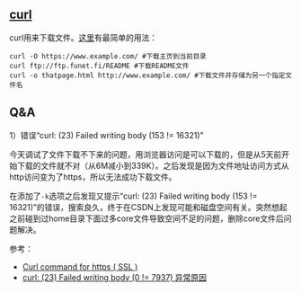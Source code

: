 ## [curl](https://curl.se/)

curl用来下载文件。[这里](https://curl.se/docs/manual.html)有最简单的用法：

```
curl -O https://www.example.com/ #下载主页到当前目录
curl ftp://ftp.funet.fi/README #下载README文件
curl -o thatpage.html http://www.example.com/ #下载文件并存储为另一个指定文件名
```

## Q&A

1）错误“curl: (23) Failed writing body (153 != 16321)”

今天调试了文件下载不下来的问题，用浏览器访问是可以下载的，但是从5天前开始下载的文件就不对（从6M减小到339K）。之后发现是因为文件地址访问方式从http访问变为了https，所以无法成功下载文件。

在添加了`-k`选项之后发现又提示“curl: (23) Failed writing body (153 != 16321)”的错误，搜索良久，终于在CSDN上发现可能和磁盘空间有关。突然想起之前碰到过home目录下面过多core文件导致空间不足的问题，删除core文件后问题解决。

参考：

- [Curl command for https ( SSL )](https://stackoverflow.com/questions/28927051/curl-command-for-https-ssl)
- [curl: (23) Failed writing body (0 != 7937) 异常原因](https://blog.csdn.net/lijian965644856/article/details/108339978)

